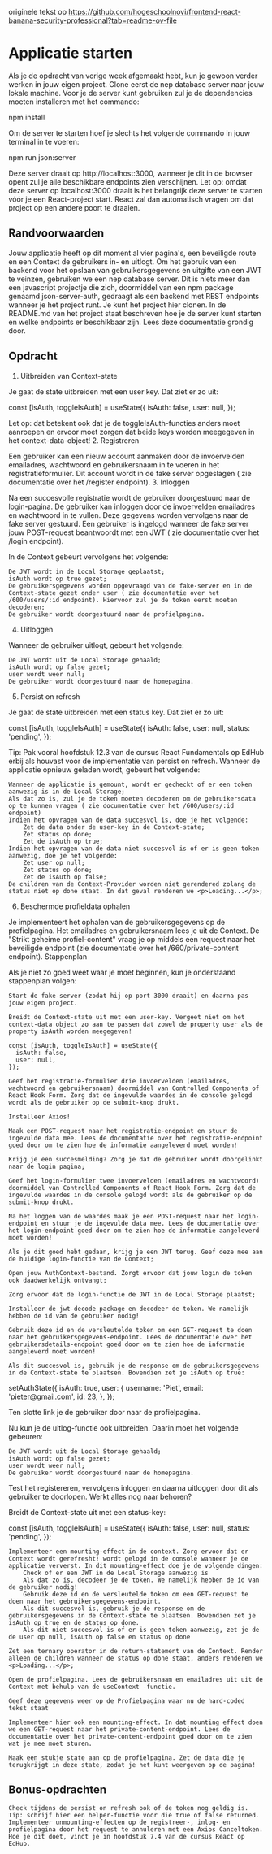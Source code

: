 originele tekst op https://github.com/hogeschoolnovi/frontend-react-banana-security-professional?tab=readme-ov-file

# Applicatie starten

Als je de opdracht van vorige week afgemaakt hebt, kun je gewoon verder werken in jouw eigen project. Clone eerst de nep database server naar jouw lokale machine. Voor je de server kunt gebruiken zul je de dependencies moeten installeren met het commando:

npm install

Om de server te starten hoef je slechts het volgende commando in jouw terminal in te voeren:

npm run json:server

Deze server draait op http://localhost:3000, wanneer je dit in de browser opent zul je alle beschikbare endpoints zien verschijnen. Let op: omdat deze server op localhost:3000 draait is het belangrijk deze server te starten vóór je een React-project start. React zal dan automatisch vragen om dat project op een andere poort te draaien.

## Randvoorwaarden

Jouw applicatie heeft op dit moment al vier pagina's, een beveiligde route en een Context de gebruikers in- en uitlogt. Om het gebruik van een backend voor het opslaan van gebruikersgegevens en uitgifte van een JWT te veinzen, gebruiken we een nep database server. Dit is niets meer dan een javascript projectje die zich, doormiddel van een npm package genaamd json-server-auth, gedraagt als een backend met REST endpoints wanneer je het project runt. Je kunt het project hier clonen. In de README.md van het project staat beschreven hoe je de server kunt starten en welke endpoints er beschikbaar zijn. Lees deze documentatie grondig door.

## Opdracht

1. Uitbreiden van Context-state

Je gaat de state uitbreiden met een user key. Dat ziet er zo uit:

const [isAuth, toggleIsAuth] = useState({
isAuth: false,
user: null,
});

Let op: dat betekent ook dat je de toggleIsAuth-functies anders moet aanroepen en ervoor moet zorgen dat beide keys worden meegegeven in het context-data-object!
2. Registreren

Een gebruiker kan een nieuw account aanmaken door de invoervelden emailadres, wachtwoord en gebruikersnaam in te voeren in het registratieformulier. Dit account wordt in de fake server opgeslagen ( zie documentatie over het /register endpoint).
3. Inloggen

Na een succesvolle registratie wordt de gebruiker doorgestuurd naar de login-pagina. De gebruiker kan inloggen door de invoervelden emailadres en wachtwoord in te vullen. Deze gegevens worden vervolgens naar de fake server gestuurd. Een gebruiker is ingelogd wanneer de fake server jouw POST-request beantwoordt met een JWT ( zie documentatie over het /login endpoint).

In de Context gebeurt vervolgens het volgende:

    De JWT wordt in de Local Storage geplaatst;
    isAuth wordt op true gezet;
    De gebruikersgegevens worden opgevraagd van de fake-server en in de Context-state gezet onder user ( zie documentatie over het /600/users/:id endpoint). Hiervoor zul je de token eerst moeten decoderen;
    De gebruiker wordt doorgestuurd naar de profielpagina.

4. Uitloggen

Wanneer de gebruiker uitlogt, gebeurt het volgende:

    De JWT wordt uit de Local Storage gehaald;
    isAuth wordt op false gezet;
    user wordt weer null;
    De gebruiker wordt doorgestuurd naar de homepagina.

5. Persist on refresh

Je gaat de state uitbreiden met een status key. Dat ziet er zo uit:

const [isAuth, toggleIsAuth] = useState({
isAuth: false,
user: null,
status: 'pending',
});

Tip: Pak vooral hoofdstuk 12.3 van de cursus React Fundamentals op EdHub erbij als houvast voor de implementatie van persist on refresh. Wanneer de applicatie opnieuw geladen wordt, gebeurt het volgende:

    Wanneer de applicatie is gemount, wordt er gecheckt of er een token aanwezig is in de Local Storage;
    Als dat zo is, zul je de token moeten decoderen om de gebruikersdata op te kunnen vragen ( zie documentatie over het /600/users/:id endpoint)
    Indien het opvragen van de data succesvol is, doe je het volgende:
        Zet de data onder de user-key in de Context-state;
        Zet status op done;
        Zet de isAuth op true;
    Indien het opvragen van de data niet succesvol is of er is geen token aanwezig, doe je het volgende:
        Zet user op null;
        Zet status op done;
        Zet de isAuth op false;
    De children van de Context-Provider worden niet gerendered zolang de status niet op done staat. In dat geval renderen we <p>Loading...</p>;

6. Beschermde profieldata ophalen

Je implementeert het ophalen van de gebruikersgegevens op de profielpagina. Het emailadres en gebruikersnaam lees je uit de Context. De "Strikt geheime profiel-content" vraag je op middels een request naar het beveiligde endpoint (zie documentatie over het /660/private-content endpoint).
Stappenplan

Als je niet zo goed weet waar je moet beginnen, kun je onderstaand stappenplan volgen:

    Start de fake-server (zodat hij op port 3000 draait) en daarna pas jouw eigen project.

    Breidt de Context-state uit met een user-key. Vergeet niet om het context-data object zo aan te passen dat zowel de property user als de property isAuth worden meegegeven!

    const [isAuth, toggleIsAuth] = useState({
      isAuth: false,
      user: null,
    });

    Geef het registratie-formulier drie invoervelden (emailadres, wachtwoord en gebruikersnaam) doormiddel van Controlled Components of React Hook Form. Zorg dat de ingevulde waardes in de console gelogd wordt als de gebruiker op de submit-knop drukt.

    Installeer Axios!

    Maak een POST-request naar het registratie-endpoint en stuur de ingevulde data mee. Lees de documentatie over het registratie-endpoint goed door om te zien hoe de informatie aangeleverd moet worden!

    Krijg je een succesmelding? Zorg je dat de gebruiker wordt doorgelinkt naar de login pagina;

    Geef het login-formulier twee invoervelden (emailadres en wachtwoord) doormiddel van Controlled Components of React Hook Form. Zorg dat de ingevulde waardes in de console gelogd wordt als de gebruiker op de submit-knop drukt.

    Na het loggen van de waardes maak je een POST-request naar het login-endpoint en stuur je de ingevulde data mee. Lees de documentatie over het login-endpoint goed door om te zien hoe de informatie aangeleverd moet worden!

    Als je dit goed hebt gedaan, krijg je een JWT terug. Geef deze mee aan de huidige login-functie van de Context;

    Open jouw AuthContext-bestand. Zorgt ervoor dat jouw login de token ook daadwerkelijk ontvangt;

    Zorg ervoor dat de login-functie de JWT in de Local Storage plaatst;

    Installeer de jwt-decode package en decodeer de token. We namelijk hebben de id van de gebruiker nodig!

    Gebruik deze id en de versleutelde token om een GET-request te doen naar het gebruikersgegevens-endpoint. Lees de documentatie over het gebruikersdetails-endpoint goed door om te zien hoe de informatie aangeleverd moet worden!

    Als dit succesvol is, gebruik je de response om de gebruikersgegevens in de Context-state te plaatsen. Bovendien zet je isAuth op true:

setAuthState({
isAuth: true,
user: {
username: 'Piet',
email: 'pieter@gmail.com',
id: 23,
},
});

Ten slotte link je de gebruiker door naar de profielpagina.

Nu kun je de uitlog-functie ook uitbreiden. Daarin moet het volgende gebeuren:

    De JWT wordt uit de Local Storage gehaald;
    isAuth wordt op false gezet;
    user wordt weer null;
    De gebruiker wordt doorgestuurd naar de homepagina.

Test het registereren, vervolgens inloggen en daarna uitloggen door dit als gebruiker te doorlopen. Werkt alles nog naar behoren?

Breidt de Context-state uit met een status-key:

const [isAuth, toggleIsAuth] = useState({
isAuth: false,
user: null,
status: 'pending',
});

    Implementeer een mounting-effect in de context. Zorg ervoor dat er Context wordt gerefresht! wordt gelogd in de console wanneer je de applicatie ververst. In dit mounting-effect doe je de volgende dingen:
        Check of er een JWT in de Local Storage aanwezig is
        Als dat zo is, decodeer je de token. We namelijk hebben de id van de gebruiker nodig!
        Gebruik deze id en de versleutelde token om een GET-request te doen naar het gebruikersgegevens-endpoint.
        Als dit succesvol is, gebruik je de response om de gebruikersgegevens in de Context-state te plaatsen. Bovendien zet je isAuth op true en de status op done.
        Als dit niet succesvol is of er is geen token aanwezig, zet je de de user op null, isAuth op false en status op done

    Zet een ternary operator in de return-statement van de Context. Render alleen de children wanneer de status op done staat, anders renderen we <p>Loading...</p>;

    Open de profielpagina. Lees de gebruikersnaam en emailadres uit uit de Context met behulp van de useContext -functie.

    Geef deze gegevens weer op de Profielpagina waar nu de hard-coded tekst staat

    Implementeer hier ook een mounting-effect. In dat mounting effect doen we een GET-request naar het private-content-endpoint. Lees de documentatie over het private-content-endpoint goed door om te zien wat je mee moet sturen.

    Maak een stukje state aan op de profielpagina. Zet de data die je terugkrijgt in deze state, zodat je het kunt weergeven op de pagina!

## Bonus-opdrachten

    Check tijdens de persist on refresh ook of de token nog geldig is. Tip: schrijf hier een helper-functie voor die true of false returned.
    Implementeer unmounting-effecten op de registreer-, inlog- en profielpagina door het request te annuleren met een Axios Canceltoken. Hoe je dit doet, vindt je in hoofdstuk 7.4 van de cursus React op EdHub.
